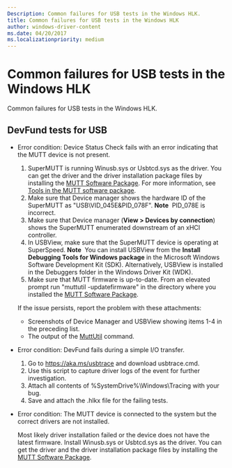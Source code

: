 ```yaml
---
Description: Common failures for USB tests in the Windows HLK.
title: Common failures for USB tests in the Windows HLK
author: windows-driver-content
ms.date: 04/20/2017
ms.localizationpriority: medium
---
```


# Common failures for USB tests in the Windows HLK


Common failures for USB tests in the Windows HLK.

## DevFund tests for USB


-   Error condition: Device Status Check fails with an error indicating that the MUTT device is not present.

    1.  SuperMUTT is running Winusb.sys or Usbtcd.sys as the driver. You can get the driver and the driver installation package files by installing the [MUTT Software Package](http://msdn.microsoft.com/windows/hardware/jj590752). For more information, see [Tools in the MUTT software package](mutt-software-package.md).
    2.  Make sure that Device manager shows the hardware ID of the SuperMUTT as "USB\\VID\_045E&PID\_078F". **Note**  PID\_078E is incorrect.
    3.  Make sure that Device manager (**View &gt; Devices by connection**) shows the SuperMUTT enumerated downstream of an xHCI controller.
    4.  In USBView, make sure that the SuperMUTT device is operating at SuperSpeed. **Note**  You can install USBView from the **Install Debugging Tools for Windows package** in the Microsoft Windows Software Development Kit (SDK). Alternatively, USBView is installed in the Debuggers folder in the Windows Driver Kit (WDK).
    5.  Make sure that MUTT firmware is up-to-date. From an elevated prompt run "muttutil -updatefirmware" in the directory where you installed the [MUTT Software Package](http://msdn.microsoft.com/windows/hardware/jj590752).

    If the issue persists, report the problem with these attachments:
    -   Screenshots of Device Manager and USBView showing items 1-4 in the preceding list.
    -   The output of the [MuttUtil](muttutil.md) command.
-   Error condition: DevFund fails during a simple I/O transfer.
    1.  Go to https://aka.ms/usbtrace and download usbtrace.cmd.
    2.  Use this script to capture driver logs of the event for further investigation.
    3.  Attach all contents of %SystemDrive%\\Windows\Tracing with your bug.
    4.  Save and attach the .hlkx file for the failing tests.
-   Error condition: The MUTT device is connected to the system but the correct drivers are not installed.

    Most likely driver installation failed or the device does not have the latest firmware. Install Winusb.sys or Usbtcd.sys as the driver. You can get the driver and the driver installation package files by installing the [MUTT Software Package](http://msdn.microsoft.com/windows/hardware/jj590752).

 

 




